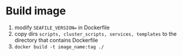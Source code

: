# Build image

1. modify `SEAFILE_VERSION=` in Dockerfile
2. copy dirs `scripts, cluster_scripts, services, templates` to the directory that contains Dockerfile
3. `docker build -t image_name:tag ./`
